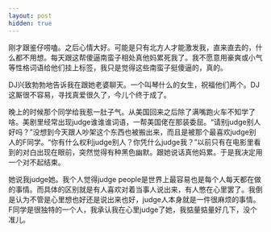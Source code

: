 ```yaml
---
layout: post
hidden: true
---
```

刚才跟鉴仔唠嗑。之后心情大好。可能是只有北方人才能激发我，直来直去的，什么都不用想。每天跟这帮傻逼南蛮子相处真他妈累死我了。我不愿意用豪爽或小气等性格词语给他们挂上标签，我只是觉得这些南蛮子挺傻逼的，真的。

DJ兴致勃勃地告诉我在跟她老婆聊天。一个叫琴什么的女生，祝福他们两个。DJ这厮很不容易，寻找真爱很久了，今儿个终于成了。

晚上的时候那个同学给我惹一肚子气。从美国回来之后除了满嘴跑火车不知学了啥。美剧里经常出现judge谁谁谁词语，一帮美国佬在那装委屈。“请别judge别人好吗？”没想到今天跟人吵架这个东西也被搬出来，而且是被那个最喜欢judge别人的F同学。“你有什么权利judge别人？你凭什么judge我？”以前只有在电影里看到的对白出现在眼前，突然觉得有种黑色幽默。跟她说话真他妈累。于是我决定用一个对不起结束。

她说我judge她。我个人觉得judge people是世界上最容易也是每个人每天都在做的事情。而具体的区别就是有人喜欢对着当事人说出来，有人憋在心里罢了。我倒是认为不管是心里想也好还是说出来也好，judge人本身就是一件很麻烦的事情。F同学是很独特的一个人，我承认我在心里judge了她，我掂量掂量好几下，没个准儿。